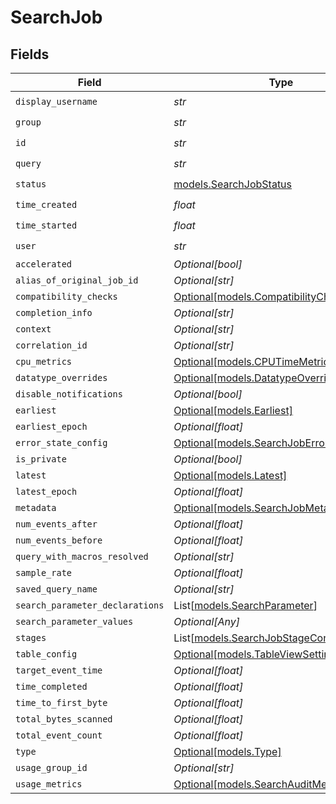 # SearchJob


## Fields

| Field                                                                                | Type                                                                                 | Required                                                                             | Description                                                                          |
| ------------------------------------------------------------------------------------ | ------------------------------------------------------------------------------------ | ------------------------------------------------------------------------------------ | ------------------------------------------------------------------------------------ |
| `display_username`                                                                   | *str*                                                                                | :heavy_check_mark:                                                                   | N/A                                                                                  |
| `group`                                                                              | *str*                                                                                | :heavy_check_mark:                                                                   | N/A                                                                                  |
| `id`                                                                                 | *str*                                                                                | :heavy_check_mark:                                                                   | N/A                                                                                  |
| `query`                                                                              | *str*                                                                                | :heavy_check_mark:                                                                   | N/A                                                                                  |
| `status`                                                                             | [models.SearchJobStatus](../models/searchjobstatus.md)                               | :heavy_check_mark:                                                                   | N/A                                                                                  |
| `time_created`                                                                       | *float*                                                                              | :heavy_check_mark:                                                                   | N/A                                                                                  |
| `time_started`                                                                       | *float*                                                                              | :heavy_check_mark:                                                                   | N/A                                                                                  |
| `user`                                                                               | *str*                                                                                | :heavy_check_mark:                                                                   | N/A                                                                                  |
| `accelerated`                                                                        | *Optional[bool]*                                                                     | :heavy_minus_sign:                                                                   | N/A                                                                                  |
| `alias_of_original_job_id`                                                           | *Optional[str]*                                                                      | :heavy_minus_sign:                                                                   | N/A                                                                                  |
| `compatibility_checks`                                                               | [Optional[models.CompatibilityChecks]](../models/compatibilitychecks.md)             | :heavy_minus_sign:                                                                   | N/A                                                                                  |
| `completion_info`                                                                    | *Optional[str]*                                                                      | :heavy_minus_sign:                                                                   | N/A                                                                                  |
| `context`                                                                            | *Optional[str]*                                                                      | :heavy_minus_sign:                                                                   | N/A                                                                                  |
| `correlation_id`                                                                     | *Optional[str]*                                                                      | :heavy_minus_sign:                                                                   | N/A                                                                                  |
| `cpu_metrics`                                                                        | [Optional[models.CPUTimeMetric]](../models/cputimemetric.md)                         | :heavy_minus_sign:                                                                   | N/A                                                                                  |
| `datatype_overrides`                                                                 | [Optional[models.DatatypeOverrides]](../models/datatypeoverrides.md)                 | :heavy_minus_sign:                                                                   | N/A                                                                                  |
| `disable_notifications`                                                              | *Optional[bool]*                                                                     | :heavy_minus_sign:                                                                   | N/A                                                                                  |
| `earliest`                                                                           | [Optional[models.Earliest]](../models/earliest.md)                                   | :heavy_minus_sign:                                                                   | N/A                                                                                  |
| `earliest_epoch`                                                                     | *Optional[float]*                                                                    | :heavy_minus_sign:                                                                   | N/A                                                                                  |
| `error_state_config`                                                                 | [Optional[models.SearchJobErrorStateConfig]](../models/searchjoberrorstateconfig.md) | :heavy_minus_sign:                                                                   | N/A                                                                                  |
| `is_private`                                                                         | *Optional[bool]*                                                                     | :heavy_minus_sign:                                                                   | N/A                                                                                  |
| `latest`                                                                             | [Optional[models.Latest]](../models/latest.md)                                       | :heavy_minus_sign:                                                                   | N/A                                                                                  |
| `latest_epoch`                                                                       | *Optional[float]*                                                                    | :heavy_minus_sign:                                                                   | N/A                                                                                  |
| `metadata`                                                                           | [Optional[models.SearchJobMetadata]](../models/searchjobmetadata.md)                 | :heavy_minus_sign:                                                                   | N/A                                                                                  |
| `num_events_after`                                                                   | *Optional[float]*                                                                    | :heavy_minus_sign:                                                                   | N/A                                                                                  |
| `num_events_before`                                                                  | *Optional[float]*                                                                    | :heavy_minus_sign:                                                                   | N/A                                                                                  |
| `query_with_macros_resolved`                                                         | *Optional[str]*                                                                      | :heavy_minus_sign:                                                                   | N/A                                                                                  |
| `sample_rate`                                                                        | *Optional[float]*                                                                    | :heavy_minus_sign:                                                                   | N/A                                                                                  |
| `saved_query_name`                                                                   | *Optional[str]*                                                                      | :heavy_minus_sign:                                                                   | N/A                                                                                  |
| `search_parameter_declarations`                                                      | List[[models.SearchParameter](../models/searchparameter.md)]                         | :heavy_minus_sign:                                                                   | N/A                                                                                  |
| `search_parameter_values`                                                            | *Optional[Any]*                                                                      | :heavy_minus_sign:                                                                   | N/A                                                                                  |
| `stages`                                                                             | List[[models.SearchJobStageConfig](../models/searchjobstageconfig.md)]               | :heavy_minus_sign:                                                                   | N/A                                                                                  |
| `table_config`                                                                       | [Optional[models.TableViewSettings]](../models/tableviewsettings.md)                 | :heavy_minus_sign:                                                                   | N/A                                                                                  |
| `target_event_time`                                                                  | *Optional[float]*                                                                    | :heavy_minus_sign:                                                                   | N/A                                                                                  |
| `time_completed`                                                                     | *Optional[float]*                                                                    | :heavy_minus_sign:                                                                   | N/A                                                                                  |
| `time_to_first_byte`                                                                 | *Optional[float]*                                                                    | :heavy_minus_sign:                                                                   | N/A                                                                                  |
| `total_bytes_scanned`                                                                | *Optional[float]*                                                                    | :heavy_minus_sign:                                                                   | N/A                                                                                  |
| `total_event_count`                                                                  | *Optional[float]*                                                                    | :heavy_minus_sign:                                                                   | N/A                                                                                  |
| `type`                                                                               | [Optional[models.Type]](../models/type.md)                                           | :heavy_minus_sign:                                                                   | N/A                                                                                  |
| `usage_group_id`                                                                     | *Optional[str]*                                                                      | :heavy_minus_sign:                                                                   | N/A                                                                                  |
| `usage_metrics`                                                                      | [Optional[models.SearchAuditMetrics]](../models/searchauditmetrics.md)               | :heavy_minus_sign:                                                                   | N/A                                                                                  |